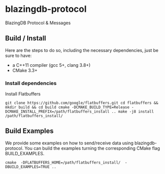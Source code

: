 # blazingdb-protocol
BlazingDB Protocol &amp; Messages


## Build / Install 

Here are the steps to do so, including the necessary dependencies, just be sure to have:

- a C++11 compiler (gcc 5+, clang 3.8+)
- CMake 3.3+

### Install dependencies

Install Flatbuffers

``
git clone https://github.com/google/flatbuffers.git
cd flatbuffers && mkdir build && cd build
cmake -DCMAKE_BUILD_TYPE=Release -DCMAKE_INSTALL_PREFIX=/path/flatbuffers_install ..
make -j8 install  /path/flatbuffers_install/
``

## Build Examples

We provide some examples on how to send/receive data using blazingdb-protocol.
You can build the examples turning the corresponding CMake flag BUILD_EXAMPLES.

`cmake  -DFLATBUFFERS_HOME=/path/flatbuffers_install/  -DBUILD_EXAMPLES=TRUE ..` 
